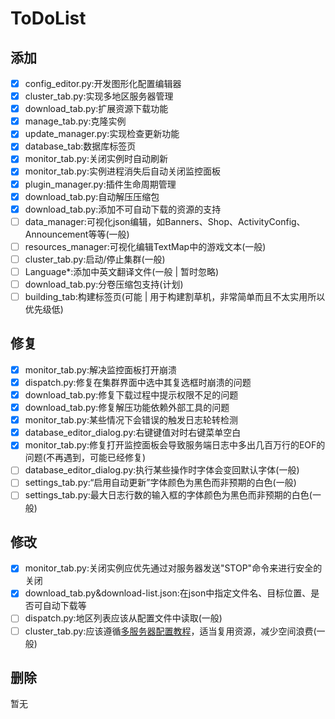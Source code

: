 # ToDoList

## 添加

- [x] config_editor.py:开发图形化配置编辑器
- [x] cluster_tab.py:实现多地区服务器管理
- [x] download_tab.py:扩展资源下载功能
- [x] manage_tab.py:克隆实例
- [x] update_manager.py:实现检查更新功能
- [x] database_tab:数据库标签页
- [x] monitor_tab.py:关闭实例时自动刷新
- [x] monitor_tab.py:实例进程消失后自动关闭监控面板
- [x] plugin_manager.py:插件生命周期管理
- [x] download_tab.py:自动解压压缩包
- [x] download_tab.py:添加不可自动下载的资源的支持
- [ ] data_manager:可视化json编辑，如Banners、Shop、ActivityConfig、Announcement等等(一般)
- [ ] resources_manager:可视化编辑TextMap中的游戏文本(一般)
- [ ] cluster_tab.py:启动/停止集群(一般)
- [ ] Language\*:添加中英文翻译文件(一般 | 暂时忽略)
- [ ] download_tab.py:分卷压缩包支持(计划)
- [ ] building_tab:构建标签页(可能 | 用于构建割草机，非常简单而且不太实用所以优先级低)

## 修复

- [x] monitor_tab.py:解决监控面板打开崩溃
- [x] dispatch.py:修复在集群界面中选中其复选框时崩溃的问题
- [x] download_tab.py:修复下载过程中提示权限不足的问题
- [x] download_tab.py:修复解压功能依赖外部工具的问题
- [x] monitor_tab.py:某些情况下会错误的触发日志轮转检测
- [x] database_editor_dialog.py:右键键值对时右键菜单空白
- [x] monitor_tab.py:修复打开监控面板会导致服务端日志中多出几百万行的EOF的问题(不再遇到，可能已经修复)
- [ ] database_editor_dialog.py:执行某些操作时字体会变回默认字体(一般)
- [ ] settings_tab.py:“启用自动更新”字体颜色为黑色而非预期的白色(一般)
- [ ] settings_tab.py:最大日志行数的输入框的字体颜色为黑色而非预期的白色(一般)

## 修改

- [x] monitor_tab.py:关闭实例应优先通过对服务器发送"STOP"命令来进行安全的关闭
- [x] download_tab.py&download-list.json:在json中指定文件名、目标位置、是否可自动下载等
- [ ] dispatch.py:地区列表应该从配置文件中读取(一般)
- [ ] cluster_tab.py:应该遵循[多服务器配置教程](https://www.bilibili.com/video/BV1L5CXY4Eaj)，适当复用资源，减少空间浪费(一般)

## 删除

暂无

